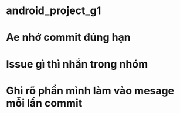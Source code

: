 # android_project_g1
# Ae nhớ commit đúng hạn
# Issue gì thì nhắn trong nhóm
# Ghi rõ phần mình làm vào mesage mỗi lần commit
